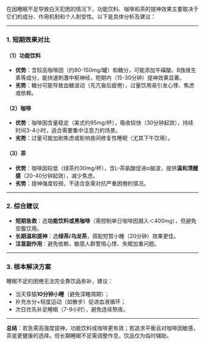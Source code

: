在因睡眠不足导致白天犯困的情况下，功能饮料、咖啡和茶的提神效果主要取决于它们的成分、作用机制和个人耐受性。以下是具体分析及建议：

---

### **1. 短期效果对比**
#### **（1）功能饮料**

- **优势**：含较高咖啡因（约80-150mg/罐）和糖分，可能添加牛磺酸、B族维生素等成分，能快速刺激中枢神经，短期内（15-30分钟）提神效果显著。
- **劣势**：糖分可能导致血糖波动（先亢奋后疲倦），过量饮用易引发心悸、焦虑或依赖。

#### **（2）咖啡**

- **优势**：咖啡因含量稳定（美式约95mg/杯），吸收较快（30分钟起效），持续时间3-4小时，适合需要集中注意力的场景。
- **劣势**：过量可能加剧焦虑或影响夜间修复性睡眠（尤其下午饮用）。

#### **（3）茶**
- **优势**：咖啡因较低（绿茶约30mg/杯），含L-茶氨酸促进α脑波，提供**温和清醒感**（20-40分钟起效），减少焦虑。
- **劣势**：提神强度较弱，不适合急需对抗严重困倦的情况。

---

### **2. 综合建议**
- **短期急救**：选**功能饮料或黑咖啡**（需控制单日咖啡因摄入＜400mg），但避免空腹饮用。
- **长期温和提神**：选**绿茶/乌龙茶**，搭配短暂小睡（20分钟）效果更佳。
- **注意副作用**：避免依赖，敏感人群警惕心悸、失眠加重问题。

---

### **3. 根本解决方案**
睡眠不足的困倦无法完全靠饮品弥补，建议：
- 当天穿插**10分钟小睡**（避免深睡周期）；
- 补充水分+轻度运动（如散步）促进血液循环；
- 次日优先补足睡眠（7-9小时），避免连续熬夜。

---

**总结**：若急需高强度提神，功能饮料或咖啡更有效；若追求平衡且对咖啡因敏感，茶是更健康的选择。但长期睡眠不足需调整作息，饮品仅为临时辅助。